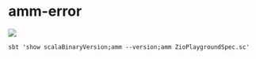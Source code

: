 # amm-error

<a href="https://github.com/mvillafuertem/amm-error/actions?query=workflow%3A%22scalaci%22">
    <img src="https://github.com/mvillafuertem/amm-error/workflows/scalaci/badge.svg"/>
</a>


```shell
sbt 'show scalaBinaryVersion;amm --version;amm ZioPlaygroundSpec.sc'
```